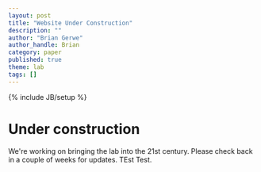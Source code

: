 ```yaml
---
layout: post
title: "Website Under Construction"
description: ""
author: "Brian Gerwe"
author_handle: Brian
category: paper
published: true
theme: lab
tags: []
---
```

{% include JB/setup %}



# Under construction
We're working on bringing the lab into the 21st century. Please check back in a couple of weeks for updates. TEst Test.





